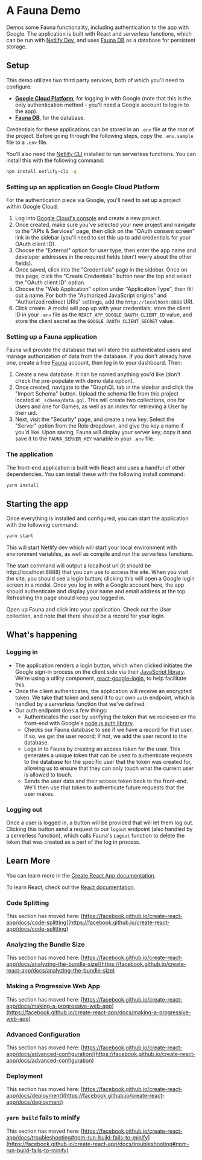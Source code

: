 # A Fauna Demo

Demos some Fauna functionality, including authentication to the app with Google. The application is built with React and serverless functions, which can be run with [Netlify Dev](https://www.netlify.com/products/dev), and uses [Fauna DB]((https://fauna.com/)) as a database for persistent storage.

## Setup

This demo utilizes two third party services, both of which you'll need to configure:

- **[Google Cloud Platform](https://console.cloud.google.com/)**, for logging in with Google (note that this is the only authentication method - you'll need a Google account to log in to the app).
- **[Fauna DB](https://fauna.com/)**, for the database.

Credentials for these applications can be stored in an `.env` file at the root of the project. Before going through the following steps, copy the `.env.sample` file to a `.env` file.

You'll also need the [Netlify CLI](https://docs.netlify.com/cli/get-started/) installed to run serverless functions. You can install this with the following command:

```sh
npm install netlify-cli -g
```

### Setting up an application on Google Cloud Platform

For the authentication piece via Google, you'll need to set up a project within Google Cloud:

1. Log into [Google Cloud's console](https://console.cloud.google.com/) and create a new project.
2. Once created, make sure you've selected your new project and navigate to the "APIs & Services" page, then click on the "OAuth consent screen" link in the sidebar (you'll need to set this up to add credentials for your OAuth client ID).
3. Choose the "External" option for user type, then enter the app name and developer addresses in the required fields (don't worry about the other fields).
4. Once saved, click into the "Credentials" page in the sidebar. Once on this page, click the "Create Credentials" button near the top and select the "OAuth client ID" option.
5. Choose the "Web Application" option under "Application Type", then fill out a name. For both the "Authorized JavaScript origins" and "Authorized redirect URIs" settings, add the `http://localhost:8888` URI.
6. Click create. A modal will pop up with your credentials; store the client ID in your `.env` file as the `REACT_APP_GOOGLE_OAUTH_CLIENT_ID` value, and store the client secret as the `GOOGLE_OAUTH_CLIENT_SECRET` value.

### Setting up a Fauna application

Fauna will provide the database that will store the authenticated users and manage authorization of data from the database. If you don't already have one, create a free [Fauna](https://fauna.com/) account, then log in to your dashboard. Then:

1. Create a new database. It can be named anything you'd like (don't check the pre-populate with demo data option).
2. Once created, navigate to the "GraphQL tab in the sidebar and click the "Import Schema" button. Upload the schema file from this project located at `_schema/data.gql`. This will create two collections, one for Users and one for Games, as well as an index for retrieving a User by their uid.
3. Next, visit the "Security" page, and create a new key. Select the "Server" option from the Role dropdown, and give the key a name if you'd like. Upon saving, Fauna will display your server key; copy it and save it to the `FAUNA_SERVER_KEY` variable in your `.env` file.

### The application

The front-end application is built with React and uses a handful of other dependencies. You can install these with the following install command:

```sh
yarn install
```

## Starting the app

Once everything is installed and configured, you can start the application with the following command:

```sh
yarn start
```
This will start Netlify dev which will start your local environment with environment variables, as well as compile and run the serverless functions.

The start command will output a localhost url (it should be http://localhost:8888) that you can use to access the site. When you visit the site, you should see a login button; clicking this will open a Google login screen in a modal. Once you log in with a Google account here, the app should authenticate and display your name and email address at the top. Refreshing the page should keep you logged in.

Open up Fauna and click into your application. Check out the User collection, and note that there should be a record for your login.

## What's happening

### Logging in

- The application renders a login button, which when clicked initiates the Google sign-in process on the client side via their [JavaScript library](https://developers.google.com/identity/sign-in/web/reference). We're using a utility component, [react-google-login](https://github.com/anthonyjgrove/react-google-login), to help facilitate this.
- Once the client authenticates, the application will receive an encrypted token. We take that token and send it to our own `auth` endpoint, which is handled by a serverless function that we've defined.
- Our auth endpoint does a few things:
    - Authenticates the user by verifying the token that we recieved on the front-end with Google's [node.js auth library](https://www.npmjs.com/package/google-auth-library).
    - Checks our Fauna database to see if we have a record for that user. If so, we get the user record; if not, we add the user record to the database.
    - Logs in to Fauna by creating an access token for the user. This generates a unique token that can be used to authenticate requests to the database for the specific user that the token was created for, allowing us to ensure that they can only touch what the current user is allowed to touch.
    - Sends the user data and their access token back to the front-end. We'll then use that token to authenticate future requests that the user makes.

### Logging out

Once a user is logged in, a button will be provided that will let them log out. Clicking this button send a request to our `logout` endpoint (also handled by a serverless function), which calls Fauna's `Logout` function to delete the token that was created as a part of the log in process.

## Learn More

You can learn more in the [Create React App documentation](https://facebook.github.io/create-react-app/docs/getting-started).

To learn React, check out the [React documentation](https://reactjs.org/).

### Code Splitting

This section has moved here: [https://facebook.github.io/create-react-app/docs/code-splitting](https://facebook.github.io/create-react-app/docs/code-splitting)

### Analyzing the Bundle Size

This section has moved here: [https://facebook.github.io/create-react-app/docs/analyzing-the-bundle-size](https://facebook.github.io/create-react-app/docs/analyzing-the-bundle-size)

### Making a Progressive Web App

This section has moved here: [https://facebook.github.io/create-react-app/docs/making-a-progressive-web-app](https://facebook.github.io/create-react-app/docs/making-a-progressive-web-app)

### Advanced Configuration

This section has moved here: [https://facebook.github.io/create-react-app/docs/advanced-configuration](https://facebook.github.io/create-react-app/docs/advanced-configuration)

### Deployment

This section has moved here: [https://facebook.github.io/create-react-app/docs/deployment](https://facebook.github.io/create-react-app/docs/deployment)

### `yarn build` fails to minify

This section has moved here: [https://facebook.github.io/create-react-app/docs/troubleshooting#npm-run-build-fails-to-minify](https://facebook.github.io/create-react-app/docs/troubleshooting#npm-run-build-fails-to-minify)
